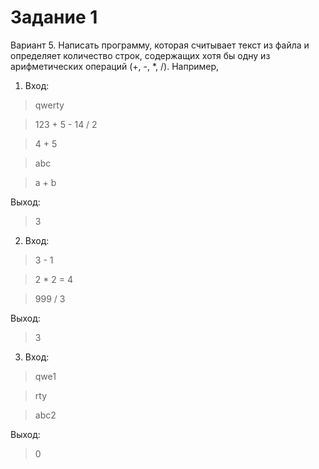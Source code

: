 # Задание 1

Вариант 5. 
Написать программу, которая считывает текст из файла и определяет количество строк, содержащих хотя бы одну из арифметических операций (+, -, *, /).
Например,
1) Вход:

>qwerty

>123 + 5 - 14 / 2

>4 + 5

>abc

>a + b


Выход:

>3



2) Вход:

>3 - 1

>2 * 2 = 4

>999 / 3


Выход:

>3



3) Вход:

>qwe1

>rty

>abc2


Выход:

>0
